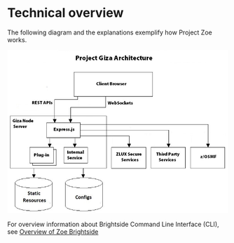 # Technical overview

The following diagram and the explanations exemplify how Project Zoe works.

![diagram](../images/mvd/zluxserverarchitecture.jpg)

For overview information about Brightside Command Line Interface (CLI), see [Overview of Zoe Brightside](cli-releasenotes.md)
